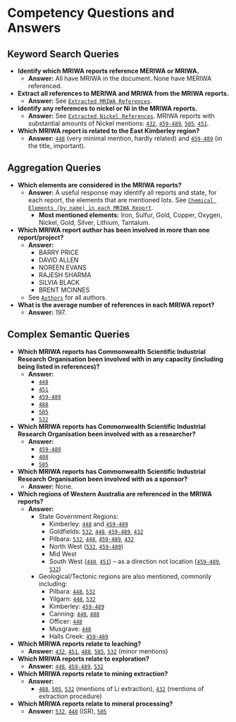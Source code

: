 # Competency Questions and Answers

## Keyword Search Queries
- **Identify which MRIWA reports reference MERIWA or MRIWA.**
  - **Answer:** All have MRIWA in the document. None have MERIWA referenced.
- **Extract all references to MERIWA and MRIWA from the MRIWA reports.**
  - **Answer:** See [`Extracted MRIWA References`](https://github.com/nlp-tlp/GraphRAG-on-Minerals-Domain/blob/main/data/mriwa_cqa/mriwa_references.md).
- **Identify any references to nickel or Ni in the MRIWA reports.**
  - **Answer:** See [`Extracted Nickel References`](https://github.com/nlp-tlp/GraphRAG-on-Minerals-Domain/blob/main/data/mriwa_cqa/nickel_references.md). MRIWA reports with substantial amounts of Nickel mentions: [`432`](https://github.com/nlp-tlp/GraphRAG-on-Minerals-Domain/tree/main/data/mriwa_report_subset_txt/Final-Report_432_MRIWA_M0432.txt), [`459-489`](https://github.com/nlp-tlp/GraphRAG-on-Minerals-Domain/tree/main/data/mriwa_report_subset_txt/Final-Report_459-489_MRIWA_M0459-M0484.txt), [`505`](https://github.com/nlp-tlp/GraphRAG-on-Minerals-Domain/tree/main/data/mriwa_report_subset_txt/Final-Report_505_MRIWA_M0505.txt), [`451`](https://github.com/nlp-tlp/GraphRAG-on-Minerals-Domain/tree/main/data/mriwa_report_subset_txt/Final-Report_451_MRIWA_M0451.txt).
- **Which MRIWA report is related to the East Kimberley region?**
  - **Answer:** [`448`](https://github.com/nlp-tlp/GraphRAG-on-Minerals-Domain/tree/main/data/mriwa_report_subset_txt/Final-Report_448_MRIWA_M0448.txt) (very minimal mention, hardly related) and [`459-489`](https://github.com/nlp-tlp/GraphRAG-on-Minerals-Domain/tree/main/data/mriwa_report_subset_txt/Final-Report_459-489_MRIWA_M0459-M0484.txt) (in the title, important).

## Aggregation Queries

- **Which elements are considered in the MRIWA reports?**
  - **Answer:** A useful response may identify all reports and state, for each report, the elements that are mentioned lots. See [`Chemical Elements (by name) in each MRIWA Report`](https://github.com/nlp-tlp/GraphRAG-on-Minerals-Domain/blob/main/data/mriwa_cqa/chemical_elements.md). 
    - **Most mentioned elements:** Iron, Sulfur, Gold, Copper, Oxygen, Nickel, Gold, Silver, Lithium, Tantalum.
- **Which MRIWA report author has been involved in more than one report/project?**
  - **Answer:** 
    - BARRY PRICE  
    - DAVID ALLEN  
    - NOREEN EVANS  
    - RAJESH SHARMA  
    - SILVIA BLACK  
    - BRENT MCINNES
  - See [`Authors`](https://github.com/nlp-tlp/GraphRAG-on-Minerals-Domain/blob/main/data/mriwa_cqa/authors.md) for all authors.
- **What is the average number of references in each MRIWA report?**
  - **Answer:** 197.

## Complex Semantic Queries

- **Which MRIWA reports has Commonwealth Scientific Industrial Research Organisation been involved with in any capacity (including being listed in references)?**
  - **Answer:** 
    - [`448`](https://github.com/nlp-tlp/GraphRAG-on-Minerals-Domain/tree/main/data/mriwa_report_subset_txt/Final-Report_448_MRIWA_M0448.txt)
    - [`451`](https://github.com/nlp-tlp/GraphRAG-on-Minerals-Domain/tree/main/data/mriwa_report_subset_txt/Final-Report_451_MRIWA_M0451.txt)
    - [`459-489`](https://github.com/nlp-tlp/GraphRAG-on-Minerals-Domain/tree/main/data/mriwa_report_subset_txt/Final-Report_459-489_MRIWA_M0459-M0484.txt)
    - [`488`](https://github.com/nlp-tlp/GraphRAG-on-Minerals-Domain/tree/main/data/mriwa_report_subset_txt/Final-Report_488_MRIWA_M0488.txt)
    - [`505`](https://github.com/nlp-tlp/GraphRAG-on-Minerals-Domain/tree/main/data/mriwa_report_subset_txt/Final-Report_505_MRIWA_M0505.txt)
    - [`532`](https://github.com/nlp-tlp/GraphRAG-on-Minerals-Domain/tree/main/data/mriwa_report_subset_txt/Final-Report_532_MRIWA_M0532.txt)
- **Which MRIWA reports has Commonwealth Scientific Industrial Research Organisation been involved with as a researcher?**
  - **Answer:**
    - [`459-489`](https://github.com/nlp-tlp/GraphRAG-on-Minerals-Domain/tree/main/data/mriwa_report_subset_txt/Final-Report_459-489_MRIWA_M0459-M0484.txt)
    - [`488`](https://github.com/nlp-tlp/GraphRAG-on-Minerals-Domain/tree/main/data/mriwa_report_subset_txt/Final-Report_488_MRIWA_M0488.txt)
    - [`505`](https://github.com/nlp-tlp/GraphRAG-on-Minerals-Domain/tree/main/data/mriwa_report_subset_txt/Final-Report_505_MRIWA_M0505.txt)
- **Which MRIWA reports has Commonwealth Scientific Industrial Research Organisation been involved with as a sponsor?**
  - **Answer:** None.
- **Which regions of Western Australia are referenced in the MRIWA reports?**
  - **Answer:** 
    - State Government Regions:
      - Kimberley: [`448`](https://github.com/nlp-tlp/GraphRAG-on-Minerals-Domain/tree/main/data/mriwa_report_subset_txt/Final-Report_448_MRIWA_M0448.txt) and [`459-489`](https://github.com/nlp-tlp/GraphRAG-on-Minerals-Domain/tree/main/data/mriwa_report_subset_txt/Final-Report_459-489_MRIWA_M0459-M0484.txt)
      - Goldfields: [`532`](https://github.com/nlp-tlp/GraphRAG-on-Minerals-Domain/tree/main/data/mriwa_report_subset_txt/Final-Report_532_MRIWA_M0532.txt), [`448`](https://github.com/nlp-tlp/GraphRAG-on-Minerals-Domain/tree/main/data/mriwa_report_subset_txt/Final-Report_448_MRIWA_M0448.txt), [`459-489`](https://github.com/nlp-tlp/GraphRAG-on-Minerals-Domain/tree/main/data/mriwa_report_subset_txt/Final-Report_459-489_MRIWA_M0459-M0484.txt), [`432`](https://github.com/nlp-tlp/GraphRAG-on-Minerals-Domain/tree/main/data/mriwa_report_subset_txt/Final-Report_432_MRIWA_M0432.txt)
      - Pilbara: [`532`](https://github.com/nlp-tlp/GraphRAG-on-Minerals-Domain/tree/main/data/mriwa_report_subset_txt/Final-Report_532_MRIWA_M0532.txt), [`448`](https://github.com/nlp-tlp/GraphRAG-on-Minerals-Domain/tree/main/data/mriwa_report_subset_txt/Final-Report_448_MRIWA_M0448.txt), [`459-489`](https://github.com/nlp-tlp/GraphRAG-on-Minerals-Domain/tree/main/data/mriwa_report_subset_txt/Final-Report_459-489_MRIWA_M0459-M0484.txt), [`432`](https://github.com/nlp-tlp/GraphRAG-on-Minerals-Domain/tree/main/data/mriwa_report_subset_txt/Final-Report_432_MRIWA_M0432.txt)
      - North West ([`532`](https://github.com/nlp-tlp/GraphRAG-on-Minerals-Domain/tree/main/data/mriwa_report_subset_txt/Final-Report_532_MRIWA_M0532.txt), [`459-489`](https://github.com/nlp-tlp/GraphRAG-on-Minerals-Domain/tree/main/data/mriwa_report_subset_txt/Final-Report_459-489_MRIWA_M0459-M0484.txt))
      - Mid West
      - South West ([`448`](https://github.com/nlp-tlp/GraphRAG-on-Minerals-Domain/tree/main/data/mriwa_report_subset_txt/Final-Report_448_MRIWA_M0448.txt), [`451`](https://github.com/nlp-tlp/GraphRAG-on-Minerals-Domain/tree/main/data/mriwa_report_subset_txt/Final-Report_451_MRIWA_M0451.txt)) – as a direction not location ([`459-489`](https://github.com/nlp-tlp/GraphRAG-on-Minerals-Domain/tree/main/data/mriwa_report_subset_txt/Final-Report_459-489_MRIWA_M0459-M0484.txt), [`532`](https://github.com/nlp-tlp/GraphRAG-on-Minerals-Domain/tree/main/data/mriwa_report_subset_txt/Final-Report_532_MRIWA_M0532.txt))
    - Geological/Tectonic regions are also mentioned, commonly including:
      - Pilbara: [`448`](https://github.com/nlp-tlp/GraphRAG-on-Minerals-Domain/tree/main/data/mriwa_report_subset_txt/Final-Report_448_MRIWA_M0448.txt), [`532`](https://github.com/nlp-tlp/GraphRAG-on-Minerals-Domain/tree/main/data/mriwa_report_subset_txt/Final-Report_532_MRIWA_M0532.txt)
      - Yilgarn: [`448`](https://github.com/nlp-tlp/GraphRAG-on-Minerals-Domain/tree/main/data/mriwa_report_subset_txt/Final-Report_448_MRIWA_M0448.txt), [`532`](https://github.com/nlp-tlp/GraphRAG-on-Minerals-Domain/tree/main/data/mriwa_report_subset_txt/Final-Report_532_MRIWA_M0532.txt)
      - Kimberley: [`459-489`](https://github.com/nlp-tlp/GraphRAG-on-Minerals-Domain/tree/main/data/mriwa_report_subset_txt/Final-Report_459-489_MRIWA_M0459-M0484.txt)
      - Canning: [`448`](https://github.com/nlp-tlp/GraphRAG-on-Minerals-Domain/tree/main/data/mriwa_report_subset_txt/Final-Report_448_MRIWA_M0448.txt), [`488`](https://github.com/nlp-tlp/GraphRAG-on-Minerals-Domain/tree/main/data/mriwa_report_subset_txt/Final-Report_488_MRIWA_M0488.txt)
      - Officer: [`448`](https://github.com/nlp-tlp/GraphRAG-on-Minerals-Domain/tree/main/data/mriwa_report_subset_txt/Final-Report_448_MRIWA_M0448.txt)
      - Musgrave: [`448`](https://github.com/nlp-tlp/GraphRAG-on-Minerals-Domain/tree/main/data/mriwa_report_subset_txt/Final-Report_448_MRIWA_M0448.txt)
      - Halls Creek: [`459-489`](https://github.com/nlp-tlp/GraphRAG-on-Minerals-Domain/tree/main/data/mriwa_report_subset_txt/Final-Report_459-489_MRIWA_M0459-M0484.txt)
- **Which MRIWA reports relate to leaching?**
  - **Answer:** [`432`](https://github.com/nlp-tlp/GraphRAG-on-Minerals-Domain/tree/main/data/mriwa_report_subset_txt/Final-Report_432_MRIWA_M0432.txt), [`451`](https://github.com/nlp-tlp/GraphRAG-on-Minerals-Domain/tree/main/data/mriwa_report_subset_txt/Final-Report_451_MRIWA_M0451.txt), [`488`](https://github.com/nlp-tlp/GraphRAG-on-Minerals-Domain/tree/main/data/mriwa_report_subset_txt/Final-Report_488_MRIWA_M0488.txt), [`505`](https://github.com/nlp-tlp/GraphRAG-on-Minerals-Domain/tree/main/data/mriwa_report_subset_txt/Final-Report_505_MRIWA_M0505.txt), [`532`](https://github.com/nlp-tlp/GraphRAG-on-Minerals-Domain/tree/main/data/mriwa_report_subset_txt/Final-Report_532_MRIWA_M0532.txt) (minor mentions)
- **Which MRIWA reports relate to exploration?**
  - **Answer:** [`448`](https://github.com/nlp-tlp/GraphRAG-on-Minerals-Domain/tree/main/data/mriwa_report_subset_txt/Final-Report_448_MRIWA_M0448.txt), [`459-489`](https://github.com/nlp-tlp/GraphRAG-on-Minerals-Domain/tree/main/data/mriwa_report_subset_txt/Final-Report_459-489_MRIWA_M0459-M0484.txt), [`532`](https://github.com/nlp-tlp/GraphRAG-on-Minerals-Domain/tree/main/data/mriwa_report_subset_txt/Final-Report_532_MRIWA_M0532.txt)
- **Which MRIWA reports relate to mining extraction?**
  - **Answer:** 
    - [`488`](https://github.com/nlp-tlp/GraphRAG-on-Minerals-Domain/tree/main/data/mriwa_report_subset_txt/Final-Report_488_MRIWA_M0488.txt), [`505`](https://github.com/nlp-tlp/GraphRAG-on-Minerals-Domain/tree/main/data/mriwa_report_subset_txt/Final-Report_505_MRIWA_M0505.txt), [`532`](https://github.com/nlp-tlp/GraphRAG-on-Minerals-Domain/tree/main/data/mriwa_report_subset_txt/Final-Report_532_MRIWA_M0532.txt) (mentions of Li extraction), [`432`](https://github.com/nlp-tlp/GraphRAG-on-Minerals-Domain/tree/main/data/mriwa_report_subset_txt/Final-Report_432_MRIWA_M0432.txt) (mentions of extraction procedure)
- **Which MRIWA reports relate to mineral processing?**
  - **Answer:** [`532`](https://github.com/nlp-tlp/GraphRAG-on-Minerals-Domain/tree/main/data/mriwa_report_subset_txt/Final-Report_532_MRIWA_M0532.txt), [`448`](https://github.com/nlp-tlp/GraphRAG-on-Minerals-Domain/tree/main/data/mriwa_report_subset_txt/Final-Report_448_MRIWA_M0448.txt) (ISR), [`505`](https://github.com/nlp-tlp/GraphRAG-on-Minerals-Domain/tree/main/data/mriwa_report_subset_txt/Final-Report_505_MRIWA_M0505.txt)
